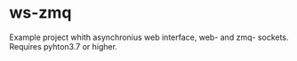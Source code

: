 # ws-zmq
Example project whith asynchronius web interface, web- and zmq- sockets.
Requires pyhton3.7 or higher.
